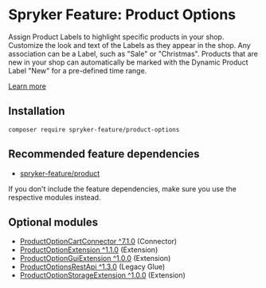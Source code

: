 # Spryker Feature: Product Options

Assign Product Labels to highlight specific products in your shop. Customize the look and text of the Labels as they appear in the shop. Any association can be a Label, such as "Sale" or "Christmas". Products that are new in your shop can automatically be marked with the Dynamic Product Label "New" for a pre-defined time range.

[Learn more](https://docs.spryker.com/docs/pbc/all/product-information-management/202307.0/base-shop/feature-overviews/product-options-feature-overview.html)

## Installation

```
composer require spryker-feature/product-options
```

## Recommended feature dependencies
- [spryker-feature/product](https://github.com/spryker-feature/product)

If you don't include the feature dependencies, make sure you use the respective modules instead.

## Optional modules
- [ProductOptionCartConnector ^7.1.0](https://github.com/spryker/product-option-cart-connector) (Connector)
- [ProductOptionExtension ^1.1.0](https://github.com/spryker/product-option-extension) (Extension)
- [ProductOptionGuiExtension ^1.0.0](https://github.com/spryker/product-option-gui-extension) (Extension)
- [ProductOptionsRestApi ^1.3.0](https://github.com/spryker/product-options-rest-api) (Legacy Glue)
- [ProductOptionStorageExtension ^1.0.0](https://github.com/spryker/product-option-storage-extension) (Extension)
